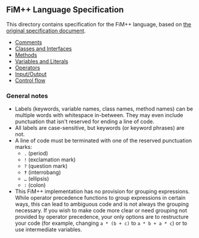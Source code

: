 ## FiM++ Language Specification
This directory contains specification for the FiM++ language, based on [the
original specification document](https://docs.google.com/document/d/1gU-ZROmZu0Xitw_pfC1ktCDvJH5rM85TxxQf5pg_xmg/edit?pli=1#).

* [Comments](comments.md#fim-comments)
* [Classes and Interfaces](classes-interfaces.md#fim-classes)
* [Methods](methods.md#fim-methods)
* [Variables and Literals](variables-literals.md#fim-variables)
* [Operators](operators.md#fim-operators)
* [Input/Output](input-output.md#fim-input-and-output)
* [Control flow](control-flow.md#fim-control-flow)

### General notes
* Labels (keywords, variable names, class names, method names) can be multiple
  words with whitespace in-between. They may even include punctuation that isn't
  reserved for ending a line of code.
* All labels are case-sensitive, but keywords (or keyword phrases) are not.
* A line of code must be terminated with one of the reserved punctuation marks:
  * `.` (period)
  * `!` (exclamation mark)
  * `?` (question mark)
  * `‽` (interrobang)
  * `…` (ellipsis)
  * `:` (colon)
* This FiM++ implementation has no provision for grouping expressions. While
operator precedence functions to group expressions in certain ways, this can
lead to ambiguous code and is not always the grouping necessary. If you wish to
make code more clear or need grouping not provided by operator precedence, your
only options are to restructure your code (for example, changing `a * (b + c)`
to `a * b + a * c`) or to use intermediate variables.
